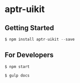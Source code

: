 # aptr-uikit

## Getting Started

```javascript
$ npm install aptr-uikit --save
```

## For Developers


```
$ npm start
```

```
$ gulp docs
```